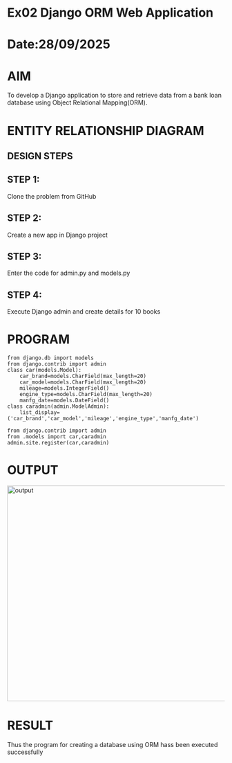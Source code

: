 # Ex02 Django ORM Web Application
# Date:28/09/2025
# AIM
To develop a Django application to store and retrieve data from a bank loan database using Object Relational Mapping(ORM).

# ENTITY RELATIONSHIP DIAGRAM
## DESIGN STEPS
## STEP 1:
Clone the problem from GitHub

## STEP 2:
Create a new app in Django project

## STEP 3:
Enter the code for admin.py and models.py

## STEP 4:
Execute Django admin and create details for 10 books

# PROGRAM
```
from django.db import models
from django.contrib import admin
class car(models.Model):
    car_brand=models.CharField(max_length=20)
    car_model=models.CharField(max_length=20)
    mileage=models.IntegerField()
    engine_type=models.CharField(max_length=20)
    manfg_date=models.DateField()
class caradmin(admin.ModelAdmin):
    list_display=('car_brand','car_model','mileage','engine_type','manfg_date')

from django.contrib import admin
from .models import car,caradmin
admin.site.register(car,caradmin)
```
# OUTPUT
<img width="1059" height="498" alt="output" src="https://github.com/user-attachments/assets/0772f8c5-8747-494b-9a14-1825756325a2" />



# RESULT
Thus the program for creating a database using ORM hass been executed successfully
